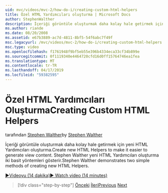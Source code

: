 ```yaml
---
uid: mvc/videos/mvc-2/how-do-i/creating-custom-html-helpers
title: Özel HTML Yardımcıları oluşturma | Microsoft Docs
author: StephenWalther
description: İçeriği görüntüle oluşturmak daha kolay hale getirmek için yeni HTML Yardımcıları oluşturma. Stephen Walther yeni HTML Yardımcıları oluşturma iki basit yöntemleri gösterir.
ms.author: riande
ms.date: 08/20/2008
ms.assetid: e67b3889-ac7d-4811-8bf5-54f6abc7f49f
msc.legacyurl: /mvc/videos/mvc-2/how-do-i/creating-custom-html-helpers
msc.type: video
ms.openlocfilehash: f1761948f9bf5eb55e396b4334eca33cf34b899e
ms.sourcegitcommit: 0f1119340e4464720cfd16d0ff15764746ea1fea
ms.translationtype: MT
ms.contentlocale: tr-TR
ms.lasthandoff: 04/17/2019
ms.locfileid: "59382595"
---
```

# <a name="creating-custom-html-helpers"></a><span data-ttu-id="c0de3-104">Özel HTML Yardımcıları Oluşturma</span><span class="sxs-lookup"><span data-stu-id="c0de3-104">Creating Custom HTML Helpers</span></span>

<span data-ttu-id="c0de3-105">tarafından [Stephen Walther](https://github.com/StephenWalther)</span><span class="sxs-lookup"><span data-stu-id="c0de3-105">by [Stephen Walther](https://github.com/StephenWalther)</span></span>

<span data-ttu-id="c0de3-106">İçeriği görüntüle oluşturmak daha kolay hale getirmek için yeni HTML Yardımcıları oluşturma.</span><span class="sxs-lookup"><span data-stu-id="c0de3-106">Create new HTML Helpers to make it easier to generate view content.</span></span> <span data-ttu-id="c0de3-107">Stephen Walther yeni HTML Yardımcıları oluşturma iki basit yöntemleri gösterir.</span><span class="sxs-lookup"><span data-stu-id="c0de3-107">Stephen Walther demonstrates two simple methods of creating new HTML Helpers.</span></span>

[<span data-ttu-id="c0de3-108">&#9654;Videoyu (14 dakika)</span><span class="sxs-lookup"><span data-stu-id="c0de3-108">&#9654; Watch video (14 minutes)</span></span>](https://channel9.msdn.com/Blogs/ASP-NET-Site-Videos/creating-custom-html-helpers)

> [!div class="step-by-step"]
> <span data-ttu-id="c0de3-109">[Önceki](creating-unit-tests-for-aspnet-mvc-applications.md)
> [İleri](creating-model-classes-with-linq-to-sql.md)</span><span class="sxs-lookup"><span data-stu-id="c0de3-109">[Previous](creating-unit-tests-for-aspnet-mvc-applications.md)
[Next](creating-model-classes-with-linq-to-sql.md)</span></span>

